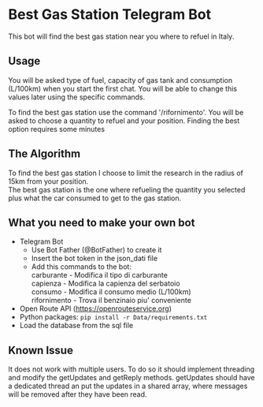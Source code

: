 # Best Gas Station Telegram Bot 

This bot will find the best gas station near you where to refuel in Italy.

## Usage

You will be asked type of fuel, capacity of gas tank and consumption (L/100km) when you start the first chat. You will be able to change this values later using the specific commands.  

To find the best gas station use the command '/rifornimento'. You will be asked to choose a quantity to refuel and your position. Finding the best option requires some minutes

## The Algorithm

To find the best gas station I choose to limit the research in the radius of 15km from your position.  
The best gas station is the one where refueling the quantity you selected plus what the car consumed to get to the gas station.

## What you need to make your own bot

- Telegram Bot
  - Use Bot Father (@BotFather) to create it
  - Insert the bot token in the json_dati file
  - Add this commands to the bot:   
   carburante - Modifica il tipo di carburante   
   capienza - Modifica la capienza del serbatoio   
   consumo - Modifica il consumo medio (L/100km)   
   rifornimento - Trova il benzinaio piu' conveniente
- Open Route API (https://openrouteservice.org)
- Python packages: `pip install -r Data/requirements.txt`
- Load the database from the sql file

## Known Issue

It does not work with multiple users. To do so it should implement threading and modify the getUpdates and getReply methods. getUpdates should have a dedicated thread an put the updates in a shared array, where messages will be removed after they have been read.
